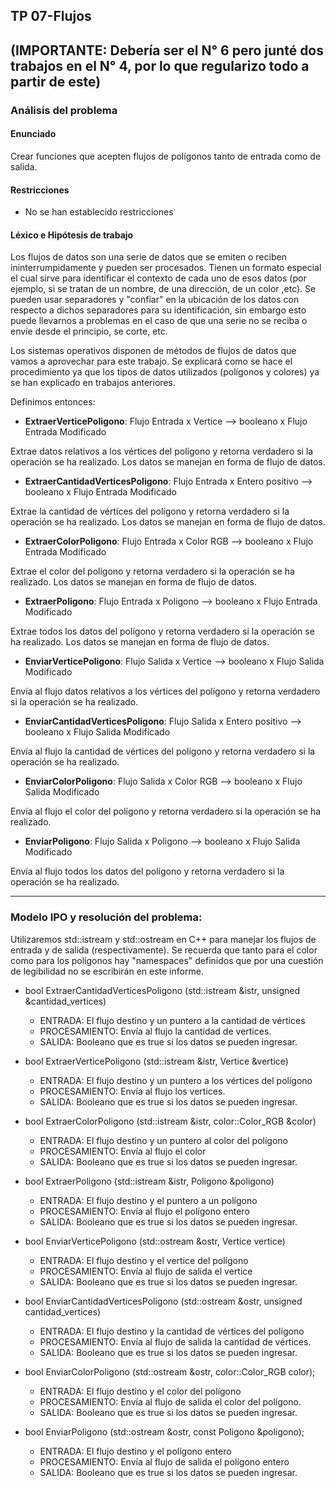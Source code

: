 ## TP 07-Flujos

(IMPORTANTE: Debería ser el N° 6 pero junté dos trabajos en el N° 4, por lo que regularizo todo a partir de este)
---

### Análisis del problema

#### Enunciado
 Crear funciones que acepten flujos de polígonos tanto de entrada como de salida.
 
#### Restricciones

* No se han establecido restricciones

#### Léxico e Hipótesis de trabajo

Los flujos de datos son una serie de datos que se emiten o reciben ininterrumpidamente y pueden ser procesados. Tienen un formato especial el cual sirve para identificar el contexto de cada uno de esos datos (por ejemplo, si se tratan de un nombre, de una dirección, de un color ,etc). Se pueden usar separadores y "confiar" en la ubicación de los datos con respecto a dichos separadores para su identificación, sin embargo esto puede llevarnos a problemas en el caso de que una serie no se reciba o envíe desde el principio, se corte, etc.

Los sistemas operativos disponen de métodos de flujos de datos que vamos a aprovechar para este trabajo. Se explicará como se hace el procedimiento ya que los tipos de datos utilizados (polígonos y colores) ya se han explicado en trabajos anteriores. 


Definimos entonces:

- __ExtraerVerticePoligono__:  Flujo Entrada x Vertice --> booleano x Flujo Entrada Modificado 

Extrae datos relativos a los vértices del polígono y retorna verdadero si la operación se ha realizado. Los datos se manejan en forma de flujo de datos.


- __ExtraerCantidadVerticesPoligono__:  Flujo Entrada x Entero positivo --> booleano x Flujo Entrada Modificado 

Extrae la cantidad de vértices del polígono y retorna verdadero si la operación se ha realizado. Los datos se manejan en forma de flujo de datos.


- __ExtraerColorPoligono__:  Flujo Entrada x Color RGB --> booleano x Flujo Entrada Modificado 

Extrae el color del polígono y retorna verdadero si la operación se ha realizado. Los datos se manejan en forma de flujo de datos.



- __ExtraerPoligono__:  Flujo Entrada x Poligono --> booleano x Flujo Entrada Modificado 


Extrae todos los datos del polígono y retorna verdadero si la operación se ha realizado. Los datos se manejan en forma de flujo de datos.



- __EnviarVerticePoligono__:  Flujo Salida x Vertice --> booleano x Flujo Salida Modificado 

Envía al flujo datos relativos a los vértices del polígono y retorna verdadero si la operación se ha realizado. 


- __EnviarCantidadVerticesPoligono__:  Flujo Salida x Entero positivo --> booleano x Flujo Salida Modificado 

Envía al flujo la cantidad de vértices del polígono y retorna verdadero si la operación se ha realizado. 

- __EnviarColorPoligono__:  Flujo Salida x Color RGB --> booleano x Flujo Salida Modificado 

Envía al flujo el color del polígono y retorna verdadero si la operación se ha realizado. 


- __EnviarPoligono__:  Flujo Salida x Poligono --> booleano x Flujo Salida Modificado 

Envía al flujo todos los datos del polígono y retorna verdadero si la operación se ha realizado. 

---

### Modelo IPO y resolución del problema:

 Utilizaremos std::istream y std::ostream en C++ para manejar los flujos de entrada y de salida (respectivamente). Se recuerda que tanto para el color como para los polígonos hay "namespaces" definidos que por una cuestión de legibilidad no se escribirán en este informe. 
 
 
* bool ExtraerCantidadVerticesPoligono (std::istream &istr, unsigned &cantidad_vertices)

  - ENTRADA: El flujo destino y un puntero a la cantidad de vértices
  - PROCESAMIENTO: Envía al flujo la cantidad de vertices.
  - SALIDA: Booleano que es true si los datos se pueden ingresar.

 
* bool ExtraerVerticePoligono (std::istream &istr, Vertice &vertice)

  - ENTRADA: El flujo destino y un puntero a los vértices del polígono
  - PROCESAMIENTO: Envía al flujo los vertices.
  - SALIDA: Booleano que es true si los datos se pueden ingresar.


* bool ExtraerColorPoligono (std::istream &istr, color::Color_RGB &color)
 
  - ENTRADA: El flujo destino y un puntero al color del polígono
  - PROCESAMIENTO: Envía al flujo el color
  - SALIDA: Booleano que es true si los datos se pueden ingresar.


* bool ExtraerPoligono (std::istream &istr, Poligono &poligono)

  - ENTRADA: El flujo destino y el puntero a un polígono
  - PROCESAMIENTO: Envía al flujo el polígono entero
  - SALIDA: Booleano que es true si los datos se pueden ingresar.


* bool EnviarVerticePoligono (std::ostream &ostr, Vertice vertice)

  - ENTRADA: El flujo destino y el vertice del polígono
  - PROCESAMIENTO: Envía al flujo de salida el vertice
  - SALIDA: Booleano que es true si los datos se pueden ingresar.

* bool EnviarCantidadVerticesPoligono (std::ostream &ostr, unsigned cantidad_vertices)

  - ENTRADA: El flujo destino y la cantidad de vértices del polígono
  - PROCESAMIENTO: Envía al flujo de salida la cantidad de vértices.
  - SALIDA: Booleano que es true si los datos se pueden ingresar.

* bool EnviarColorPoligono (std::ostream &ostr, color::Color_RGB color);

  - ENTRADA: El flujo destino y el color del polígono
  - PROCESAMIENTO: Envía al flujo de salida el color del polígono.
  - SALIDA: Booleano que es true si los datos se pueden ingresar.


* bool EnviarPoligono (std::ostream &ostr, const Poligono &poligono);

  - ENTRADA: El flujo destino y el polígono entero
  - PROCESAMIENTO: Envía al flujo de salida el polígono entero
  - SALIDA: Booleano que es true si los datos se pueden ingresar.









